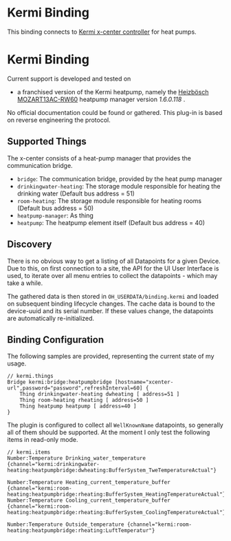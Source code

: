 # Kermi Binding

This binding connects to [Kermi x-center controller](https://www.kermi.com/en/de/indoor-climate/products/heat-pumps-and-storage/x-center-controller/ "x-center-controller") for heat pumps.

# Kermi Binding

Current support is developed and tested on 

* a franchised version of the Kermi heatpump, namely the
[Heizbösch MOZART13AC-RW60](https://www.boesch.at/produkte/heizen/waermepumpe/luft/modulierende-luft-wasser-waermepumpe-mozart-aussenaufstellung~495589) heatpump manager version  _1.6.0.118_ .

No official documentation could be found or gathered. This plug-in is based
on reverse engineering the protocol.

## Supported Things

The x-center consists of a heat-pump manager that provides the communication bridge. 

- `bridge`: The communication bridge, provided by the heat pump manager
- `drinkingwater-heating`: The storage module responsible for heating the drinking water (Default bus address = 51)
- `room-heating`: The storage module responsible for heating rooms (Default bus address = 50)
- `heatpump-manager`: As thing
- `heatpump`: The heatpump element itself (Default bus address = 40)

## Discovery

There is no obvious way to get a listing of all Datapoints for a given Device. Due to this, on first
connection to a site, the API for the UI User Interface is used, to iterate over all menu entries to
collect the datapoints - which may take a while.

The gathered data is then stored in `OH_USERDATA/binding.kermi` and loaded on subsequent binding lifecycle
changes. The cache data is bound to the device-uuid and its serial number. If these values change,
the datapoints are automatically re-initialized.



## Binding Configuration

The following samples are provided, representing the current state of my usage.

```
// kermi.things
Bridge kermi:bridge:heatpumpbridge [hostname="xcenter-url",password="password",refreshInterval=60] {
    Thing drinkingwater-heating dwheating [ address=51 ]
    Thing room-heating rheating [ address=50 ]
    Thing heatpump heatpump [ address=40 ]
}

```

The plugin is configured to collect all `WellKnownName` datapoints, so generally
all of them should be supported. At the moment I only test the following items in read-only mode.

```
// kermi.items
Number:Temperature Drinking_water_temperature  {channel="kermi:drinkingwater-heating:heatpumpbridge:dwheating:BufferSystem_TweTemperatureActual"}

Number:Temperature Heating_current_temperature_buffer {channel="kermi:room-heating:heatpumpbridge:rheating:BufferSystem_HeatingTemperatureActual"}
Number:Temperature Cooling_current_temperature_buffer {channel="kermi:room-heating:heatpumpbridge:rheating:BufferSystem_CoolingTemperatureActual"}

Number:Temperature Outside_temperature {channel="kermi:room-heating:heatpumpbridge:rheating:LuftTemperatur"}
```